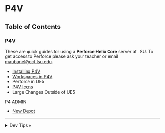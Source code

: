 # P4V

## Table of Contents

### P4V

These are quick guides for using a **Perforce Helix Core** server at LSU. To get access to Perforce please ask your teacher or email [maubanel@cct.lsu.edu](mailto:maubanel@cct.lsu.edu).

* [Installing P4V](installing/README.md#user-content-installing-p4v)
* [Workspaces in P4V](workspaces/README.md#user-content-workspaces-in-p4v)
* Perforce in UE5  <!-- (ue5/README.md#user-content-perforce-in-ue5)-->
* [P4V Icons](icons/README.md#user-content-p4v-icons)
* Large Changes Outside of UE5<!-- (large-changes/README.md#user-content-large-changes-outside-of-ue5)-->

P4 ADMIN
* [New Depot](newdepot/README.md#user-content-installing-p4v#user-content-p4-new-depot)

---

<details>
  <summary>Dev Tips &raquo;</summary>

  make git m="add commit message"
</details>


